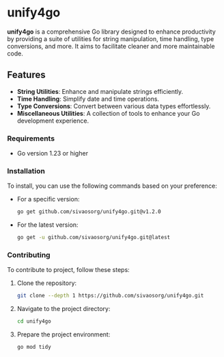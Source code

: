 # unify4go

**unify4go** is a comprehensive Go library designed to enhance productivity by providing a suite of utilities for string manipulation, time handling, type conversions, and more. It aims to facilitate cleaner and more maintainable code.

## Features

- **String Utilities**: Enhance and manipulate strings efficiently.
- **Time Handling**: Simplify date and time operations.
- **Type Conversions**: Convert between various data types effortlessly.
- **Miscellaneous Utilities**: A collection of tools to enhance your Go development experience.

### Requirements

- Go version 1.23 or higher

### Installation

To install, you can use the following commands based on your preference:

- For a specific version:

  ```bash
  go get github.com/sivaosorg/unify4go.git@v1.2.0
  ```

- For the latest version:
  ```bash
  go get -u github.com/sivaosorg/unify4go.git@latest
  ```

### Contributing

To contribute to project, follow these steps:

1. Clone the repository:

   ```bash
   git clone --depth 1 https://github.com/sivaosorg/unify4go.git
   ```

2. Navigate to the project directory:

   ```bash
   cd unify4go
   ```

3. Prepare the project environment:
   ```bash
   go mod tidy
   ```
